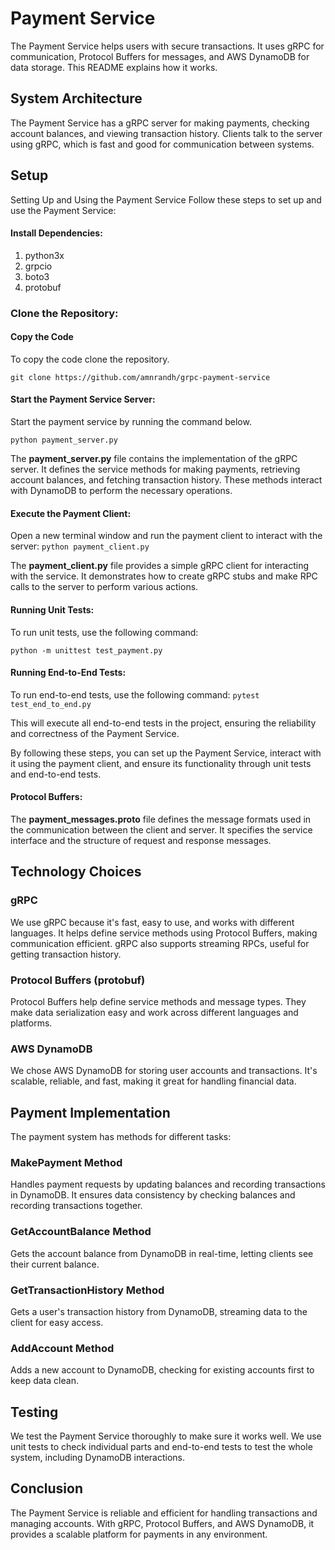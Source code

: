 # Payment Service

The Payment Service helps users with secure transactions. It uses gRPC for communication, Protocol Buffers for messages, and AWS DynamoDB for data storage. This README explains how it works.

## System Architecture

The Payment Service has a gRPC server for making payments, checking account balances, and viewing transaction history. Clients talk to the server using gRPC, which is fast and good for communication between systems.

## Setup

Setting Up and Using the Payment Service
Follow these steps to set up and use the Payment Service:

#### Install Dependencies:
1. python3x
2. grpcio
3. boto3
3. protobuf

### Clone the Repository:
#### Copy the Code

To copy the code clone the repository.

```git clone https://github.com/amnrandh/grpc-payment-service```

#### Start the Payment Service Server:
Start the payment service by running the command below.

```python payment_server.py```

The **payment_server.py** file contains the implementation of the gRPC server. It defines the service methods for making payments, retrieving account balances, and fetching transaction history. These methods interact with DynamoDB to perform the necessary operations.

#### Execute the Payment Client:

Open a new terminal window and run the payment client to interact with the server:
```python payment_client.py```

The **payment_client.py** file provides a simple gRPC client for interacting with the service. It demonstrates how to create gRPC stubs and make RPC calls to the server to perform various actions.

#### Running Unit Tests:
To run unit tests, use the following command:

```python -m unittest test_payment.py```


#### Running End-to-End Tests:

To run end-to-end tests, use the following command:
```pytest test_end_to_end.py```

This will execute all end-to-end tests in the project, ensuring the reliability and correctness of the Payment Service.

By following these steps, you can set up the Payment Service, interact with it using the payment client, and ensure its functionality through unit tests and end-to-end tests.

#### Protocol Buffers: 

The **payment_messages.proto** file defines the message formats used in the communication between the client and server. It specifies the service interface and the structure of request and response messages.

## Technology Choices

### gRPC

We use gRPC because it's fast, easy to use, and works with different languages. It helps define service methods using Protocol Buffers, making communication efficient. gRPC also supports streaming RPCs, useful for getting transaction history.

### Protocol Buffers (protobuf)

Protocol Buffers help define service methods and message types. They make data serialization easy and work across different languages and platforms.

### AWS DynamoDB

We chose AWS DynamoDB for storing user accounts and transactions. It's scalable, reliable, and fast, making it great for handling financial data.

## Payment Implementation

The payment system has methods for different tasks:

### MakePayment Method

Handles payment requests by updating balances and recording transactions in DynamoDB. It ensures data consistency by checking balances and recording transactions together.

### GetAccountBalance Method

Gets the account balance from DynamoDB in real-time, letting clients see their current balance.

### GetTransactionHistory Method

Gets a user's transaction history from DynamoDB, streaming data to the client for easy access.

### AddAccount Method

Adds a new account to DynamoDB, checking for existing accounts first to keep data clean.

## Testing

We test the Payment Service thoroughly to make sure it works well. We use unit tests to check individual parts and end-to-end tests to test the whole system, including DynamoDB interactions.

## Conclusion

The Payment Service is reliable and efficient for handling transactions and managing accounts. With gRPC, Protocol Buffers, and AWS DynamoDB, it provides a scalable platform for payments in any environment.
